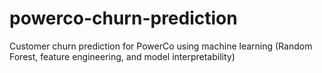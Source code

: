 # powerco-churn-prediction
Customer churn prediction for PowerCo using machine learning (Random Forest, feature engineering, and model interpretability)
